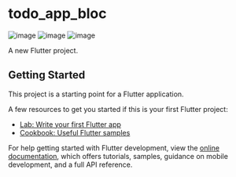 # todo_app_bloc
![image](https://github.com/user-attachments/assets/12c602b4-12d1-4697-af78-1e8ad41ff846)
![image](https://github.com/user-attachments/assets/313285f4-f680-4ecc-be03-8a0e98c1b7c8)
![image](https://github.com/user-attachments/assets/5512bffa-4465-4968-9340-40b1becf755f)



A new Flutter project.

## Getting Started

This project is a starting point for a Flutter application.

A few resources to get you started if this is your first Flutter project:

- [Lab: Write your first Flutter app](https://docs.flutter.dev/get-started/codelab)
- [Cookbook: Useful Flutter samples](https://docs.flutter.dev/cookbook)

For help getting started with Flutter development, view the
[online documentation](https://docs.flutter.dev/), which offers tutorials,
samples, guidance on mobile development, and a full API reference.
